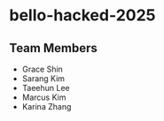 # bello-hacked-2025

## Team Members
- Grace Shin
- Sarang Kim
- Taeehun Lee
- Marcus Kim
- Karina Zhang
